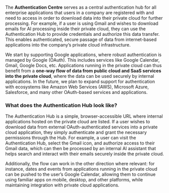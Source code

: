 
The **Authentication Centre** serves as a central authentication hub for all enterprise applications that users in a company are registered with and need to access in order to download data into their private cloud for further processing. For example, if a user is using Gmail and wishes to download emails for AI processing inside their private cloud, they can use the Authentication Hub to provide credentials and authorize this data transfer. This enables authenticated, secure passage of data from internet-based applications into the company’s private cloud infrastructure.

We start by supporting Google applications, where robust authentication is managed by Google (OAuth). This includes services like Google Calendar, Gmail, Google Docs, etc. Applications running in the private cloud can thus benefit from a **one-way flow of data from public cloud and SaaS services into the private cloud**, where the data can be used securely by internal applications. In the future, we plan to expand support for authentication with ecosystems like Amazon Web Services (AWS), Microsoft Azure, Salesforce, and many other OAuth-based services and applications.

### What does the Authentication Hub look like?

The Authentication Hub is a simple, browser-accessible URL where internal applications hosted on the private cloud are listed. If a user wishes to download data from external OAuth-authenticated services into a private cloud application, they simply authenticate and grant the necessary permissions through the Hub. For example, a user can visit the Authentication Hub, select the Gmail icon, and authorize access to their Gmail data, which can then be processed by an internal AI assistant that helps search and interact with their emails securely inside the private cloud.

Additionally, the flow can work in the other direction where relevant: for instance, dates and events from applications running in the private cloud can be pushed to the user’s Google Calendar, allowing them to continue using familiar apps on mobile, desktop, and other platforms, while maintaining integration with private cloud applications.

